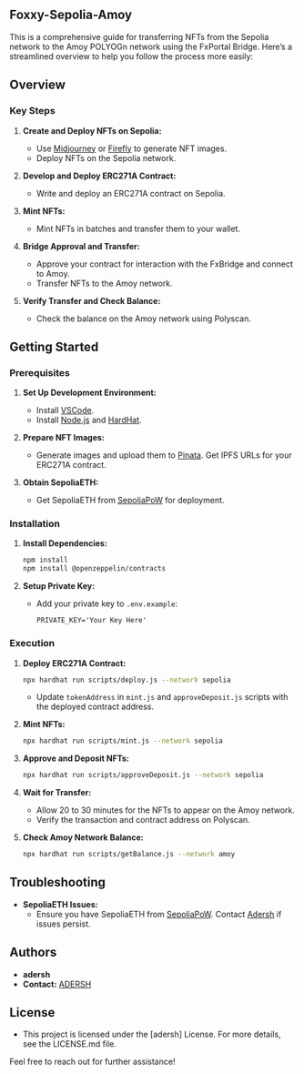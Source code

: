 ## Foxxy-Sepolia-Amoy

This is a comprehensive guide for transferring NFTs from the Sepolia network to the Amoy POLYOGn network using the FxPortal Bridge. Here’s a streamlined overview to help you follow the process more easily:

## Overview

### Key Steps

1. **Create and Deploy NFTs on Sepolia:**
   - Use [Midjourney](https://www.midjourney.com/) or [Firefly](https://www.adobe.com) to generate NFT images.
   - Deploy NFTs on the Sepolia network.

2. **Develop and Deploy ERC271A Contract:**
   - Write and deploy an ERC271A contract on Sepolia.

3. **Mint NFTs:**
   - Mint NFTs in batches and transfer them to your wallet.

4. **Bridge Approval and Transfer:**
   - Approve your contract for interaction with the FxBridge and connect to Amoy.
   - Transfer NFTs to the Amoy network.

5. **Verify Transfer and Check Balance:**
   - Check the balance on the Amoy network using Polyscan.

## Getting Started

### Prerequisites

1. **Set Up Development Environment:**
   - Install [VSCode](https://code.visualstudio.com/).
   - Install [Node.js](https://nodejs.org/en/download/current) and [HardHat](https://hardhat.org/hardhat-runner/docs/getting-started).

2. **Prepare NFT Images:**
   - Generate images and upload them to [Pinata](https://www.pinata.cloud/). Get IPFS URLs for your ERC271A contract.

3. **Obtain SepoliaETH:**
   - Get SepoliaETH from [SepoliaPoW](https://sepolia-faucet.pk910.de/) for deployment.

### Installation

1. **Install Dependencies:**
   ```bash
   npm install
   npm install @openzeppelin/contracts
   ```

2. **Setup Private Key:**
   - Add your private key to `.env.example`:
     ```plaintext
     PRIVATE_KEY='Your Key Here'
     ```

### Execution

1. **Deploy ERC271A Contract:**
   ```bash
   npx hardhat run scripts/deploy.js --network sepolia
   ```
   - Update `tokenAddress` in `mint.js` and `approveDeposit.js` scripts with the deployed contract address.

2. **Mint NFTs:**
   ```bash
   npx hardhat run scripts/mint.js --network sepolia
   ```

3. **Approve and Deposit NFTs:**
   ```bash
   npx hardhat run scripts/approveDeposit.js --network sepolia
   ```

4. **Wait for Transfer:**
   - Allow 20 to 30 minutes for the NFTs to appear on the Amoy network.
   - Verify the transaction and contract address on Polyscan.

5. **Check Amoy Network Balance:**
   ```bash
   npx hardhat run scripts/getBalance.js --network amoy
   ```

## Troubleshooting

- **SepoliaETH Issues:**
  - Ensure you have SepoliaETH from [SepoliaPoW](https://sepolia-faucet.pk910.de/). Contact [Adersh](mailto:adershanand003@gmail.com) if issues persist.

## Authors

- **adersh**
- **Contact:** [ADERSH](mailto:adershanand003@gmail.com)

## License

- This project is licensed under the [adersh] License. For more details, see the LICENSE.md file.

Feel free to reach out for further assistance!